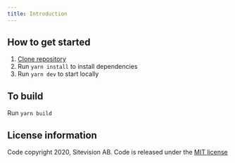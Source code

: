 ```yaml
---
title: Introduction
---
```


## How to get started

1. <a href="https://github.com/sitevision/envision" class="env-link">Clone repository</a>
2. Run `yarn install` to install dependencies
3. Run `yarn dev` to start locally

## To build

Run `yarn build`

## License information

Code copyright 2020, Sitevision AB. Code is released under the <a href="https://github.com/sitevision/envision/blob/master/LICENSE" class="env-link">MIT license</a>
